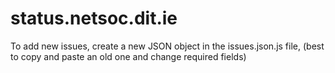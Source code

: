 status.netsoc.dit.ie
====================
To add new issues, create a new JSON object in the issues.json.js file, (best to copy and paste an old one and change required fields)
